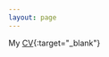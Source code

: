 ```yaml
---
layout: page
---
```


My [CV](https://constanzaschibber.github.io/blob/master/pdfs/ConstanzaSchibber_cv.pdf){:target="_blank"}
